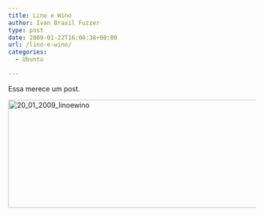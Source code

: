 ```yaml
---
title: Lino e Wino
author: Ivan Brasil Fuzzer
type: post
date: 2009-01-22T16:08:38+00:00
url: /lino-e-wino/
categories:
  - Ubuntu

---
```

Essa merece um post.
  
<img src="http://www.ubuntero.com.br/wp-content/uploads/2009/01/20_01_2009_linoewino.png" alt="20_01_2009_linoewino" title="20_01_2009_linoewino" width="620" height="219" class="alignnone size-full wp-image-646" />